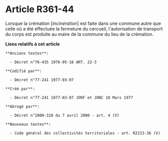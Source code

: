 # Article R361-44

Lorsque la crémation [*incinération*] est faite dans une commune autre que celle où a été effectuée la fermeture du cercueil,
l'autorisation de transport du corps est produite au maire de la commune du lieu de la crémation.

**Liens relatifs à cet article**

	**Anciens textes**:

	  - Décret n°76-435 1976-05-18 ART. 22-3

	**Codifié par**:

	  - Décret n°77-241 1977-03-07

	**Créé par**:

	  - Décret n°77-241 1977-03-07 JORF et JONC 18 Mars 1977

	**Abrogé par**:

	  - Décret n°2000-318 du 7 avril 2000 - art. 4 (V)

	**Nouveaux textes**:

	  - Code général des collectivités territoriales - art. R2213-36 (V)
